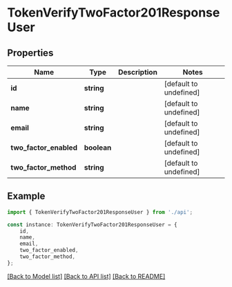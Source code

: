# TokenVerifyTwoFactor201ResponseUser


## Properties

Name | Type | Description | Notes
------------ | ------------- | ------------- | -------------
**id** | **string** |  | [default to undefined]
**name** | **string** |  | [default to undefined]
**email** | **string** |  | [default to undefined]
**two_factor_enabled** | **boolean** |  | [default to undefined]
**two_factor_method** | **string** |  | [default to undefined]

## Example

```typescript
import { TokenVerifyTwoFactor201ResponseUser } from './api';

const instance: TokenVerifyTwoFactor201ResponseUser = {
    id,
    name,
    email,
    two_factor_enabled,
    two_factor_method,
};
```

[[Back to Model list]](../README.md#documentation-for-models) [[Back to API list]](../README.md#documentation-for-api-endpoints) [[Back to README]](../README.md)
